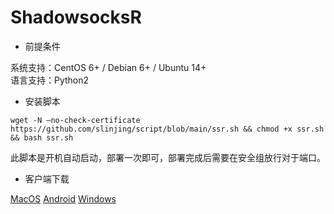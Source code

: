 # ShadowsocksR
- 前提条件

系统支持：CentOS 6+ / Debian 6+ / Ubuntu 14+
<br>语言支持：Python2

- 安装脚本
```shell
wget -N –no-check-certificate https://github.com/slinjing/script/blob/main/ssr.sh && chmod +x ssr.sh && bash ssr.sh
```
此脚本是开机自动启动，部署一次即可，部署完成后需要在安全组放行对于端口。

- 客户端下载

[MacOS](https://github.com/shadowsocksr-backup/ShadowsocksX-NG/releases) [Android](https://github.com/shadowsocksr-backup/shadowsocksr-android/releases) [Windows](https://github.com/shadowsocksr-backup/shadowsocksr-csharp/releases)

